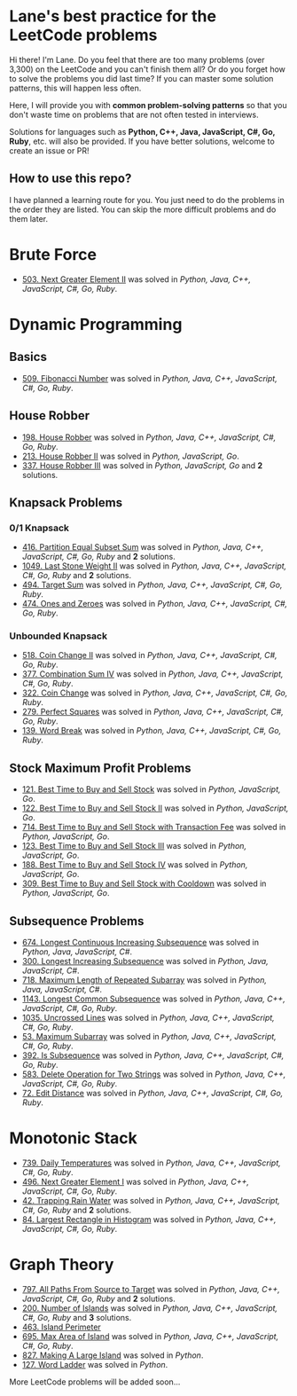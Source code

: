 # Lane's best practice for the LeetCode problems
Hi there! I'm Lane.
Do you feel that there are too many problems (over 3,300) on the LeetCode and you can't finish them all?
Or do you forget how to solve the problems you did last time? 
If you can master some solution patterns, this will happen less often.

Here, I will provide you with **common problem-solving patterns** so that you don't waste time on problems that are not often tested in interviews.

Solutions for languages such as **Python, C++, Java, JavaScript, C#, Go, Ruby**, etc. will also be provided. If you have better solutions, welcome to create an issue or PR!

## How to use this repo?
I have planned a learning route for you. You just need to do the problems in the order they are listed.
You can skip the more difficult problems and do them later.

# Brute Force
- [503. Next Greater Element II](solutions/1-1000/503-next-greater-element-ii.md) was solved in _Python, Java, C++, JavaScript, C#, Go, Ruby_.

# Dynamic Programming
## Basics
- [509. Fibonacci Number](solutions/1-1000/509-fibonacci-number.md) was solved in _Python, Java, C++, JavaScript, C#, Go, Ruby_.

## House Robber
- [198. House Robber](solutions/1-1000/198-house-robber.md) was solved in _Python, Java, C++, JavaScript, C#, Go, Ruby_.
- [213. House Robber II](solutions/1-1000/213-house-robber-ii.md) was solved in _Python, JavaScript, Go_.
- [337. House Robber III](solutions/1-1000/337-house-robber-iii.md) was solved in _Python, JavaScript, Go_ and **2** solutions.

## Knapsack Problems
### 0/1 Knapsack
- [416. Partition Equal Subset Sum](solutions/1-1000/416-partition-equal-subset-sum.md) was solved in _Python, Java, C++, JavaScript, C#, Go, Ruby_ and **2** solutions.
- [1049. Last Stone Weight II](solutions/1001-2000/1049-last-stone-weight-ii.md) was solved in _Python, Java, C++, JavaScript, C#, Go, Ruby_ and **2** solutions.
- [494. Target Sum](solutions/1-1000/494-target-sum.md) was solved in _Python, Java, C++, JavaScript, C#, Go, Ruby_.
- [474. Ones and Zeroes](solutions/1-1000/474-ones-and-zeroes.md) was solved in _Python, Java, C++, JavaScript, C#, Go, Ruby_.

### Unbounded Knapsack
- [518. Coin Change II](solutions/1-1000/518-coin-change-ii.md) was solved in _Python, Java, C++, JavaScript, C#, Go, Ruby_.
- [377. Combination Sum IV](solutions/1-1000/377-combination-sum-iv.md) was solved in _Python, Java, C++, JavaScript, C#, Go, Ruby_.
- [322. Coin Change](solutions/1-1000/322-coin-change.md) was solved in _Python, Java, C++, JavaScript, C#, Go, Ruby_.
- [279. Perfect Squares](solutions/1-1000/279-perfect-squares.md) was solved in _Python, Java, C++, JavaScript, C#, Go, Ruby_.
- [139. Word Break](solutions/1-1000/139-word-break.md) was solved in _Python, Java, C++, JavaScript, C#, Go, Ruby_.

## Stock Maximum Profit Problems
- [121. Best Time to Buy and Sell Stock](solutions/1-1000/121-best-time-to-buy-and-sell-stock.md) was solved in _Python, JavaScript, Go_.
- [122. Best Time to Buy and Sell Stock II](solutions/1-1000/122-best-time-to-buy-and-sell-stock-ii.md) was solved in _Python, JavaScript, Go_.
- [714. Best Time to Buy and Sell Stock with Transaction Fee](solutions/1-1000/714-best-time-to-buy-and-sell-stock-with-transaction-fee.md) was solved in _Python, JavaScript, Go_.
- [123. Best Time to Buy and Sell Stock III](solutions/1-1000/123-best-time-to-buy-and-sell-stock-iii.md) was solved in _Python, JavaScript, Go_.
- [188. Best Time to Buy and Sell Stock IV](solutions/1-1000/188-best-time-to-buy-and-sell-stock-iv.md) was solved in _Python, JavaScript, Go_.
- [309. Best Time to Buy and Sell Stock with Cooldown](solutions/1-1000/309-best-time-to-buy-and-sell-stock-with-cooldown.md) was solved in _Python, JavaScript, Go_.

## Subsequence Problems
- [674. Longest Continuous Increasing Subsequence](solutions/1-1000/674-longest-continuous-increasing-subsequence.md) was solved in _Python, Java, JavaScript, C#_.
- [300. Longest Increasing Subsequence](solutions/1-1000/300-longest-increasing-subsequence.md) was solved in _Python, Java, JavaScript, C#_.
- [718. Maximum Length of Repeated Subarray](solutions/1-1000/718-maximum-length-of-repeated-subarray.md) was solved in _Python, Java, JavaScript, C#_.
- [1143. Longest Common Subsequence](solutions/1001-2000/1143-longest-common-subsequence.md) was solved in _Python, Java, C++, JavaScript, C#, Go, Ruby_.
- [1035. Uncrossed Lines](solutions/1001-2000/1035-uncrossed-lines.md) was solved in _Python, Java, C++, JavaScript, C#, Go, Ruby_.
- [53. Maximum Subarray](solutions/1-1000/53-maximum-subarray.md) was solved in _Python, Java, C++, JavaScript, C#, Go, Ruby_.
- [392. Is Subsequence](solutions/1-1000/392-is-subsequence.md) was solved in _Python, Java, C++, JavaScript, C#, Go, Ruby_.
- [583. Delete Operation for Two Strings](solutions/1-1000/583-delete-operation-for-two-strings.md) was solved in _Python, Java, C++, JavaScript, C#, Go, Ruby_.
- [72. Edit Distance](solutions/1-1000/72-edit-distance.md) was solved in _Python, Java, C++, JavaScript, C#, Go, Ruby_.

# Monotonic Stack
- [739. Daily Temperatures](solutions/1-1000/739-daily-temperatures.md) was solved in _Python, Java, C++, JavaScript, C#, Go, Ruby_.
- [496. Next Greater Element I](solutions/1-1000/496-next-greater-element-i.md) was solved in _Python, Java, C++, JavaScript, C#, Go, Ruby_.
- [42. Trapping Rain Water](solutions/1-1000/42-trapping-rain-water.md) was solved in _Python, Java, C++, JavaScript, C#, Go, Ruby_ and **2** solutions.
- [84. Largest Rectangle in Histogram](solutions/1-1000/84-largest-rectangle-in-histogram.md) was solved in _Python, Java, C++, JavaScript, C#, Go, Ruby_.

# Graph Theory
- [797. All Paths From Source to Target](solutions/1-1000/797-all-paths-from-source-to-target.md) was solved in _Python, Java, C++, JavaScript, C#, Go, Ruby_ and **2** solutions.
- [200. Number of Islands](solutions/1-1000/200-number-of-islands.md) was solved in _Python, Java, C++, JavaScript, C#, Go, Ruby_ and **3** solutions.
- [463. Island Perimeter](solutions/1-1000/463-island-perimeter.md)
- [695. Max Area of Island](solutions/1-1000/695-max-area-of-island.md) was solved in _Python, Java, C++, JavaScript, C#, Go, Ruby_.
- [827. Making A Large Island](solutions/1-1000/827-making-a-large-island.md) was solved in _Python_.
- [127. Word Ladder](solutions/1-1000/127-word-ladder.md) was solved in _Python_.

More LeetCode problems will be added soon...
